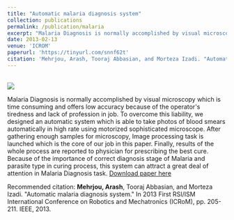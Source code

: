 ```yaml
---
title: "Automatic malaria diagnosis system"
collection: publications
permalink: /publication/malaria
excerpt: "Malaria Diagnosis is normally accomplished by visual microscopy which is time consuming and offers low accuracy because of the operator\'s tiredness and lack of profession in job. To overcome this liability, we designed an automatic system which is able to take photos of blood smears automatically in high rate using motorized sophisticated microscope. After gathering enough samples for microscopy, Image processing task is launched which is the core of our job in this paper. Finally, results of the whole process are reported to physician for prescribing the best cure. Because of the importance of correct diagnosis stage of Malaria and parasite type in curing process, this system can attract a great deal of attention in Malaria Diagnosis task."
date: 2013-02-13
venue: 'ICROM'
paperurl: 'https://tinyurl.com/snnf62t'
citation: 'Mehrjou, Arash, Tooraj Abbasian, and Morteza Izadi. "Automatic malaria diagnosis system." In 2013 First RSI/ISM International Conference on Robotics and Mechatronics (ICRoM), pp. 205-211. IEEE, 2013'
---
```

<br/><img src='/images/publications/blood_sample.png'>

Malaria Diagnosis is normally accomplished by visual microscopy which is time consuming and offers low accuracy because of the operator's tiredness and lack of profession in job. To overcome this liability, we designed an automatic system which is able to take photos of blood smears automatically in high rate using motorized sophisticated microscope. After gathering enough samples for microscopy, Image processing task is launched which is the core of our job in this paper. Finally, results of the whole process are reported to physician for prescribing the best cure. Because of the importance of correct diagnosis stage of Malaria and parasite type in curing process, this system can attract a great deal of attention in Malaria Diagnosis task.
[Download paper here](https://tinyurl.com/snnf62t)

Recommended citation: **Mehrjou, Arash**, Tooraj Abbasian, and Morteza Izadi. "Automatic malaria diagnosis system." In 2013 First RSI/ISM International Conference on Robotics and Mechatronics (ICRoM), pp. 205-211. IEEE, 2013.